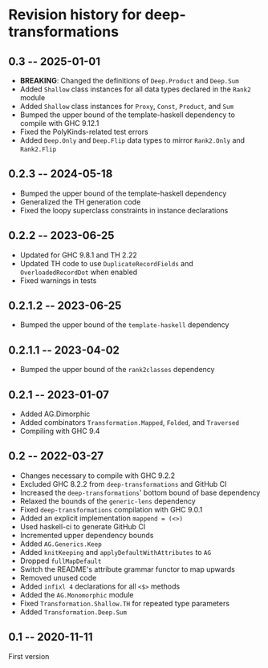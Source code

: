 # Revision history for deep-transformations

## 0.3 -- 2025-01-01

* **BREAKING**: Changed the definitions of `Deep.Product` and `Deep.Sum`
* Added `Shallow` class instances for all data types declared in the `Rank2` module
* Added `Shallow` class instances for `Proxy`, `Const`, `Product`, and `Sum`
* Bumped the upper bound of the template-haskell dependency to compile with GHC 9.12.1
* Fixed the PolyKinds-related test errors
* Added `Deep.Only` and `Deep.Flip` data types to mirror `Rank2.Only` and `Rank2.Flip`

## 0.2.3 -- 2024-05-18

* Bumped the upper bound of the template-haskell dependency
* Generalized the TH generation code
* Fixed the loopy superclass constraints in instance declarations

## 0.2.2 -- 2023-06-25

* Updated for GHC 9.8.1 and TH 2.22
* Updated TH code to use `DuplicateRecordFields` and `OverloadedRecordDot` when enabled
* Fixed warnings in tests

## 0.2.1.2 -- 2023-06-25

* Bumped the upper bound of the `template-haskell` dependency

## 0.2.1.1 -- 2023-04-02

* Bumped the upper bound of the `rank2classes` dependency

## 0.2.1 -- 2023-01-07

* Added AG.Dimorphic
* Added combinators `Transformation.Mapped`, `Folded`, and `Traversed`
* Compiling with GHC 9.4

## 0.2 -- 2022-03-27

* Changes necessary to compile with GHC 9.2.2
* Excluded GHC 8.2.2 from `deep-transformations` and GitHub CI
* Increased the `deep-transformations`' bottom bound of base dependency
* Relaxed the bounds of the `generic-lens` dependency
* Fixed `deep-transformations` compilation with GHC 9.0.1
* Added an explicit implementation `mappend = (<>)`
* Used haskell-ci to generate GitHub CI
* Incremented upper dependency bounds
* Added `AG.Generics.Keep`
* Added `knitKeeping` and `applyDefaultWithAttributes` to `AG`
* Dropped `fullMapDefault`
* Switch the README's attribute grammar functor to map upwards
* Removed unused code
* Added `infixl 4` declarations for all `<$>` methods
* Added the `AG.Monomorphic` module
* Fixed `Transformation.Shallow.TH` for repeated type parameters
* Added `Transformation.Deep.Sum`

## 0.1 -- 2020-11-11

First version
